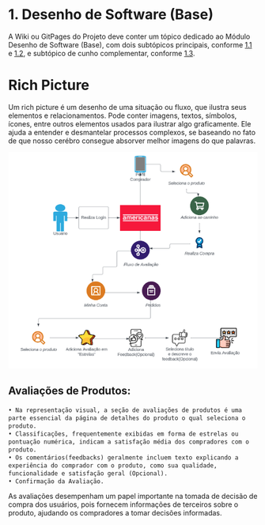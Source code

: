 # 1. Desenho de Software (Base)

A Wiki ou GitPages do Projeto deve conter um tópico dedicado ao Módulo Desenho de Software (Base), com dois subtópicos principais, conforme [1.1](/docs/Base/1.1.AbordagemNaoEspecifica.md) e [1.2](/docs/Base/1.2.ProcessosMetodologiasAbordagens.md), e subtópico de cunho complementar, conforme [1.3](/docs/Base/1.3.ParticipacoesBase.md).


# Rich Picture

Um rich picture é um desenho de uma situação ou fluxo, que ilustra seus elementos e relacionamentos. Pode conter imagens, textos, símbolos, ícones, entre outros elementos usados para ilustrar algo graficamente. Ele ajuda a entender e desmantelar processos complexos, se baseando no fato de que nosso cerébro consegue absorver melhor imagens do que palavras.

![Alt text](../assets/image.png)

## Avaliações de Produtos:

    • Na representação visual, a seção de avaliações de produtos é uma parte essencial da página de detalhes do produto o qual seleciona o produto.
    • Classificações, frequentemente exibidas em forma de estrelas ou pontuação numérica, indicam a satisfação média dos compradores com o produto.
    • Os comentários(feedbacks) geralmente incluem texto explicando a experiência do comprador com o produto, como sua qualidade, funcionalidade e satisfação geral (Opcional).
    • Confirmação da Avaliação.

As avaliações desempenham um papel importante na tomada de decisão de compra dos usuários, pois fornecem informações de terceiros sobre o produto, ajudando os compradores a tomar decisões informadas.

